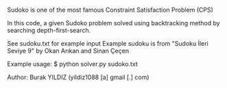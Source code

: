 Sudoko is one of the most famous Constraint Satisfaction Problem (CPS)

In this code, a given Sudoko problem solved using backtracking method
by searching depth-first-search.

See sudoku.txt for example input
Example sudoku is from "Sudoku İleri Seviye 9" by Okan Arıkan and Sinan Çeçen

Example usage:
	$ python solver.py sudoko.txt

Author: Burak YILDIZ (yildiz1088 [a] gmail [.] com)
